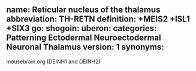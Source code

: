 name: Reticular nucleus of the thalamus
abbreviation: TH-RETN
definition: +MEIS2 +ISL1 +SIX3
go:
shogoin: 
uberon: 
categories: Patterning Ectodermal Neuroectodermal Neuronal Thalamus
version: 1
synonyms:
---

mousebrain.org (DEINH1 and DEINH2)
